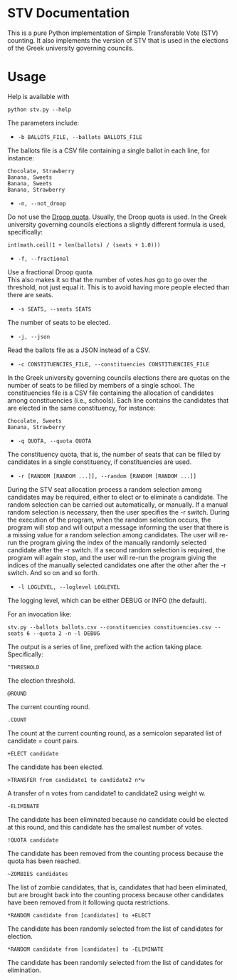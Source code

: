 # STV Documentation

This is a pure Python implementation of Simple Transferable Vote (STV)
counting. It also implements the version of STV that is used in the
elections of the Greek university governing councils.

# Usage

Help is available with

    python stv.py --help

The parameters include:

* `-b BALLOTS_FILE, --ballots BALLOTS_FILE`

The ballots file is a CSV file containing a single ballot in each
line, for instance:

    Chocolate, Strawberry
    Banana, Sweets
    Banana, Sweets
    Banana, Strawberry

* `-n, --not_droop`

Do not use the [Droop
quota](http://en.wikipedia.org/wiki/Droop_quota). Usually, the Droop
quota is used. In the Greek university governing councils elections a
slightly different formula is used, specifically:

    int(math.ceil(1 + len(ballots) / (seats + 1.0)))
    
* `-f, --fractional`

Use a fractional Droop quota.  
This also makes it so that the number of votes _has_ go to go over the threshold, not just equal it. This is to avoid having more people elected than there are seats.

* `-s SEATS, --seats SEATS`

The number of seats to be elected.

* `-j, --json`

Read the ballots file as a JSON instead of a CSV.

* `-c CONSTITUENCIES_FILE, --constituencies CONSTITUENCIES_FILE`

In the Greek university governing councils elections there are quotas
on the number of seats to be filled by members of a single school. The
constituencies file is a CSV file containing the allocation of
candidates among constituencies (i.e., schools). Each line contains
the candidates that are elected in the same constituency, for
instance:

    Chocolate, Sweets
    Banana, Strawberry

* `-q QUOTA, --quota QUOTA`

The constituency quota, that is, the number of seats that can be
filled by candidates in a single constituency, if constituencies are
used.

* `-r [RANDOM [RANDOM ...]], --random [RANDOM [RANDOM ...]]`

During the STV seat allocation process a random selection among
candidates may be required, either to elect or to eliminate a
candidate. The random selection can be carried out automatically, or
manually. If a manual random selection is necessary, then the user
specifies the -r switch. During the execution of the program, when the
random selection occurs, the program will stop and will output a
message informing the user that there is a missing value for a random
selection among candidates. The user will re-run the program giving
the index of the manually randomly selected candidate after the -r
switch. If a second random selection is required, the program will
again stop, and the user will re-run the program giving the indices of
the manually selected candidates one after the other after the -r
switch. And so on and so forth.

* `-l LOGLEVEL, --loglevel LOGLEVEL`

The logging level, which can be either DEBUG or INFO (the default).

For an invocation like:

    stv.py --ballots ballots.csv --constituencies constituencies.csv --seats 6 --quota 2 -n -l DEBUG

The output is a series of line, prefixed with the action taking place.
Specifically:

    ^THRESHOLD

The election threshold.

    @ROUND

The current counting round.

    .COUNT

The count at the current counting round, as a semicolon separated list
of candidate = count pairs.

    +ELECT candidate

The candidate has been elected.

    >TRANSFER from candidate1 to candidate2 n*w

A transfer of n votes from candidate1 to candidate2 using weight w.

    -ELIMINATE 

The candidate has been eliminated because no candidate could be
elected at this round, and this candidate has the smallest number of
votes.

    !QUOTA candidate

The candidate has been removed from the counting process because the
quota has been reached.

    ~ZOMBIES candidates

The list of zombie candidates, that is, candidates that had been
eliminated, but are brought back into the counting process because
other candidates have been removed from it following quota
restrictions.

    *RANDOM candidate from [candidates] to +ELECT

The candidate has been randomly selected from the list of candidates
for election.

    *RANDOM candidate from [candidates] to -ELIMINATE

The candidate has been randomly selected from the list of candidates
for elimination.